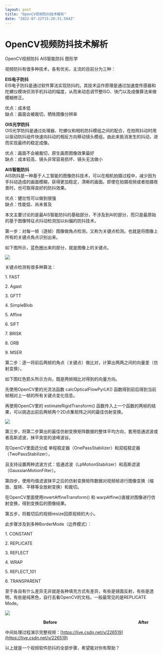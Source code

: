 ```yaml
---
layout: post
title: "OpenCV视频防抖技术解析"
date: "2022-07-22T15:20:31.584Z"
---
```

OpenCV视频防抖技术解析
==============

OpenCV视频防抖 AIS智能防抖 图形学

视频防抖有很多种技术，各有优劣，主流的目前分为三种：  
  
**EIS电子防抖**  
EIS电子防抖是通过软件算法实现防抖的。其技术运作原理是通过加速度传感器和陀螺仪模块侦测手机抖动的幅度，从而来动态调节整ISO、快门以及成像算法来做模糊修正。  
  
优点：成本低  
缺点：画面会被裁切，牺牲图像分辨率  
  
**OIS光学防抖**  
OIS光学防抖是通过处理器、陀螺仪和相机防抖模组之间的配合，在拍照抖动时用以驱动防抖组件快速向抖动的相反方向移动镜头模组，由此来抵消发生的抖动，进而实现最终的稳定成像。  
  
优点：画面不会被裁切，原生画质图像效果最好  
缺点：成本较高、镜头非常容易损坏、镜头无法做小

**AIS智能防抖**  
AIS防抖是一种基于人工智能的图像防抖技术，可以在相机拍摄过程中，减少因为手抖动造成的画面模糊，获得更加稳定，清晰的画面。即使在拍摄视频或者拍摄夜景时，也可取得良好的防抖效果。  
  
优点：健壮性可以做到很强  
缺点：性能低、尚未普及

本文主要讨论的是最AIS智能防抖的基础部分，不涉及到AI的部分，而只是最原始的基于图像特征点抖动检测加以纠偏的防抖技术。

第一步：对每一帧（逐帧）图像做角点检测，又称为关键点检测。也就是将图像上所有的关键点角点识别出来。

如下图所示，蓝色圈出来的部分，就是图像上的关键点。

![](https://img2022.cnblogs.com/blog/511612/202207/511612-20220722120609670-302553720.png)

关键点检测有很多种算法：

1\. FAST

2\. Agast

3\. GFTT

4\. SimpleBlob

5\. Affine

6\. SIFT

7\. BRISK

8\. ORB

9\. MSER

第二步：逐一将前后两帧的角点（关键点）做比对，计算出两两之间的向量差（仿射变换）。

如下图红色箭头所示方向，既是两帧相比对得到的向量方向。

先使用OpenCV里的光流法函数 calcOpticalFlowPyrLK() 函数得到前后得到当前帧相对上一帧的所有关键点变化信息。

再使用OpenCV里的 estimateRigidTransform() 函数传入上一个函数的两帧的结果，可以挑选出前后两帧两个2D点集矩阵之间的最佳仿射变换。

![](https://img2022.cnblogs.com/blog/511612/202207/511612-20220722121733171-1462027177.png)

第三步，将第二步算出的最佳仿射变换矩阵数据的整体平均方向，套用低通滤波或者高斯滤波，抹平突变的波峰波谷。

在OpenCV里面还分成 单程稳定器（OnePassStabilizer）和双程稳定器（TwoPassStabilizer），

且支持设置两种滤波方式：低通滤波（LpMotionStabilizer）和高斯滤波（GaussianMotionFilter）。

第四步，使用均值滤波抹平之后的仿射变换矩阵数据对视频帧进行图像变换（缩放、旋转、平移等全放射变换）和裁切。

在OpenCV里面使用invertAffineTransform() 和 warpAffine()直接对图像进行仿射变换，得到变换后的图像结果。

第五步，将裁切后的视频resize回原视频的大小。

此步骤涉及到多种BorderMode（边界模式）：

1\. CONSTANT

2\. REPLICATE

3\. REFLECT

4\. WRAP

5\. REFLECT\_101

6\. TRANSPARENT

至于各自有什么差异无非就是各种填充方式有差异，有些是镜面反射，有些是透明，有些是纯黑色，自行去看OpenCV的文档，一般最常见的是REPLICATE Mode。

![](https://img2022.cnblogs.com/blog/511612/202207/511612-20220722174844688-328358192.gif)

                                **Before**                                                                    **After**

中间处理过程演示完整视频：[https://live.csdn.net/v/226519](https://live.csdn.net/v/226519)

以上就是一个视频软件防抖的全部步骤，希望能对你有帮助？